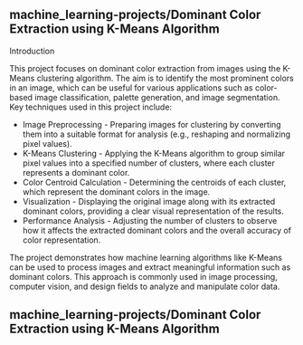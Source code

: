 ## machine_learning-projects/Dominant Color Extraction using K-Means Algorithm

Introduction

This project focuses on dominant color extraction from images using the K-Means clustering algorithm. The aim is to identify the most prominent colors in an image, which can be useful for various applications such as color-based image classification, palette generation, and image segmentation. Key techniques used in this project include:

- Image Preprocessing - Preparing images for clustering by converting them into a suitable format for analysis (e.g., reshaping and normalizing pixel values).
- K-Means Clustering - Applying the K-Means algorithm to group similar pixel values into a specified number of clusters, where each cluster represents a dominant color.
- Color Centroid Calculation - Determining the centroids of each cluster, which represent the dominant colors in the image.
- Visualization - Displaying the original image along with its extracted dominant colors, providing a clear visual representation of the results.
- Performance Analysis - Adjusting the number of clusters to observe how it affects the extracted dominant colors and the overall accuracy of color representation.

The project demonstrates how machine learning algorithms like K-Means can be used to process images and extract meaningful information such as dominant colors. This approach is commonly used in image processing, computer vision, and design fields to analyze and manipulate color data.

## machine_learning-projects/Dominant Color Extraction using K-Means Algorithm
